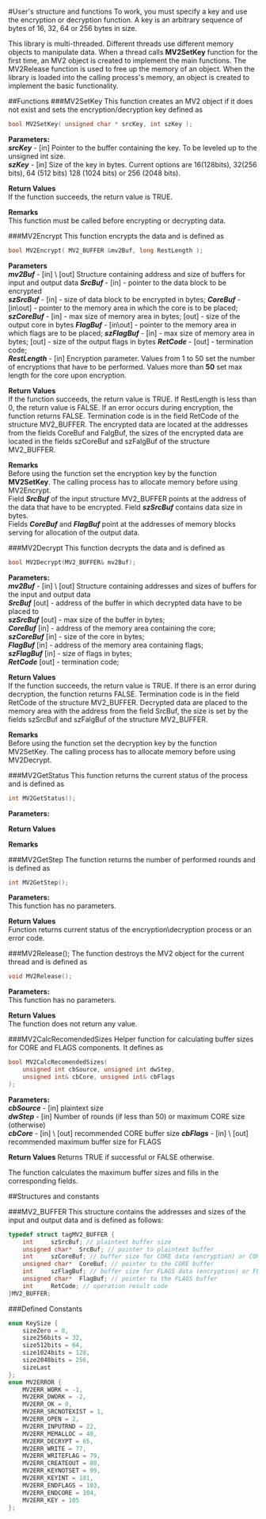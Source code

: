 #User's structure and functions
To work, you must specify a key and use the encryption or decryption function. A key is an arbitrary sequence of bytes of 16, 32, 64 or 256 bytes in size.

This library is multi-threaded. Different threads use different memory objects to manipulate data.
When a thread calls **MV2SetKey** function for the first time, an MV2 object is created to implement the main functions. The MV2Release function is used to free up the memory of an object.
When the library is loaded into the calling process's memory, an object is created to implement the basic functionality.

##Functions
###MV2SetKey 
This function creates an MV2 object if it does not exist and sets the encryption/decryption key defined as
```c
bool MV2SetKey( unsigned char * srcKey, int szKey ); 
```
**Parameters:**  
***srcKey*** - [in] Pointer to the buffer containing the key. To be leveled up to the unsigned int size.  
***szKey*** -  [in] Size of the key in bytes. Current options are 16(128bits), 32(256 bits), 64 (512 bits) 128 (1024 bits) or 256 (2048 bits).

**Return Values**  
   If the function succeeds, the return value is TRUE. 

**Remarks**  
    This function must be called before encrypting or decrypting data. 

###MV2Encrypt 
This function encrypts the data and is defined as
```c
bool MV2Encrypt( MV2_BUFFER &mv2Buf, long RestLength ); 
```
**Parameters**  
***mv2Buf*** - [in] \ [out] Structure containing address and size of buffers for input and output data        	      ***SrcBuf*** - [in] - pointer to the data block to be encrypted  
   ***szSrcBuf*** - [in] - size of data block to be encrypted in bytes; 
   ***CoreBuf*** - [in\out] - pointer to the memory area in which the core is to be placed; 
   ***szCoreBuf*** - [in] - max size of memory area in bytes; [out] - size of the output core in bytes 
   ***FlagBuf*** - [in\out] - pointer to the memory area in which flags are to be placed; 
   ***szFlagBuf*** - [in] - max size of memory area in bytes; [out] - size of the output flags in bytes 
   ***RetCode*** - [out] - termination code;  
***RestLength*** - [in] Encryption parameter. Values from 1 to 50 set the number of encryptions that have to be performed. Values more than **50** set max length for the core upon encryption. 

**Return Values**  
    If the function succeeds, the return value is TRUE. If RestLength is less than 0, the return value is FALSE. If an error occurs during encryption, the function returns FALSE. Termination code is in the field RetCode of the structure MV2_BUFFER. The encrypted data are located at the addresses from the fields CoreBuf and FalgBuf, the sizes of the encrypted data are located in the fields szCoreBuf and szFalgBuf of the structure MV2_BUFFER. 

**Remarks**  
    Before using the function set the encryption key by the function **MV2SetKey**. The calling process has to allocate memory before using MV2Encrypt.  
    Field ***SrcBuf*** of the input structure MV2_BUFFER points at the address of the data that have to be encrypted. Field ***szSrcBuf*** contains data size in bytes.   
    Fields ***CoreBuf*** and ***FlagBuf*** point at the addresses of memory blocks serving for allocation of the output data. 

###MV2Decrypt 
This function decrypts the data and is defined as
```c
bool MV2Decrypt(MV2_BUFFER& mv2Buf);
```
**Parameters:**  
***mv2Buf*** - [in] \ [out] Structure containing addresses and sizes of buffers for the input and output data  
      ***SrcBuf*** [out] - address of the buffer in which decrypted data have to be placed to  
      ***szSrcBuf*** [out] - max size of the buffer in bytes;  
      ***CoreBuf*** [in] - address of the memory area containing the core;  
      ***szCoreBuf*** [in] - size of the core in bytes;  
      ***FlagBuf*** [in] - address of the memory area containing flags;  
      ***szFlagBuf*** [in] - size of flags in bytes;  
      ***RetCode*** [out] - termination code;  
      
**Return Values**  
    If the function succeeds, the return value is TRUE. If there is an error during decryption, the function returns FALSE. Termination code is in the field RetCode of the structure MV2_BUFFER. Decrypted data are placed to the memory area with the address from the field SrcBuf, the size is set by the fields szSrcBuf and szFalgBuf of the structure MV2_BUFFER. 
    
**Remarks**  
    Before using the function set the decryption key by the function MV2SetKey. The calling process has to allocate memory before using MV2Decrypt. 

###MV2GetStatus 
This function returns the current status of the process and is defined as
```c
int MV2GetStatus();
```
**Parameters:**  

**Return Values**  

**Remarks**  

###MV2GetStep 
The function returns the number of performed rounds and is defined as 
```c
int MV2GetStep();
```
**Parameters:**  
    This function has no parameters. 

**Return Values**  
   Function returns current status of the encryption\decryption process or an error code. 
   
###MV2Release(); 
The function destroys the MV2 object for the current thread and is defined as
```c
void MV2Release();
```
**Parameters:**  
    This function has no parameters. 

**Return Values**  
    The function does not return any value.


###MV2CalcRecomendedSizes
Helper function for calculating buffer sizes for CORE and FLAGS components. It defines as
```c
bool MV2CalcRecomendedSizes(  
	unsigned int cbSource, unsigned int dwStep, 
	unsigned int& cbCore, unsigned int& cbFlags
);
```
**Parameters:**  
***cbSource*** - [in] plaintext size  
***dwStep*** - [in] Number of rounds (if less than 50) or maximum CORE size (otherwise)  
***cbCore*** - [in]  \ [out] recommended CORE buffer size 
***cbFlags*** - [in] \ [out] recommended maximum buffer size for FLAGS  

**Return Values**
   Returns TRUE if successful or FALSE otherwise.

The function calculates the maximum buffer sizes and fills in the corresponding fields.

##Structures and constants

###MV2_BUFFER 
This structure contains the addresses and sizes of the input and output data and is defined as follows:
```c
typedef struct tagMV2_BUFFER {
	int		szSrcBuf; // plaintext buffer size 
	unsigned char*  SrcBuf; // pointer to plaintext buffer
	int	 	szCoreBuf; // buffer size for CORE data (encryption) or CORE data (decryption)
	unsigned char*  CoreBuf; // pointer to the CORE buffer
	int	 	szFlagBuf; // buffer size for FLAGS data (encryption) or FLAGS data (decryption)
	unsigned char*  FlagBuf; // pointer to the FLAGS buffer
	int		RetCode; // operation result code
}MV2_BUFFER;
```

###Defined Constants
```c
enum KeySize {
	sizeZero = 0,
	size256bits = 32,
	size512bits = 64,
	size1024bits = 128,
	size2048bits = 256,
	sizeLast
};
enum MV2ERROR {
	MV2ERR_WORK = -1,
	MV2ERR_DWORK = -2,
	MV2ERR_OK = 0,
	MV2ERR_SRCNOTEXIST = 1,
	MV2ERR_OPEN = 2,
	MV2ERR_INPUTRND = 22,
	MV2ERR_MEMALLOC = 40,
	MV2ERR_DECRYPT = 65,
	MV2ERR_WRITE = 77,
	MV2ERR_WRITEFLAG = 79,
	MV2ERR_CREATEOUT = 80,
	MV2ERR_KEYNOTSET = 99,
	MV2ERR_KEYINT = 101,
	MV2ERR_ENDFLAGS = 103,
	MV2ERR_ENDCORE = 104,
	MV2ERR_KEY = 105
};
```

